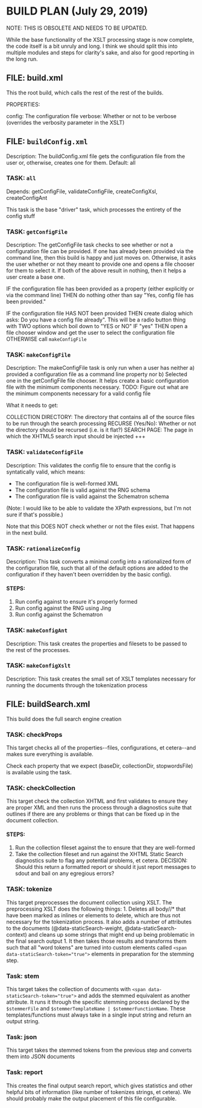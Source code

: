 # BUILD PLAN (July 29, 2019)

NOTE: THIS IS OBSOLETE AND NEEDS TO BE UPDATED.

While the base functionality of the XSLT processing stage is now complete,
the code itself is a bit unruly and long. I think we should split this into
multiple modules and steps for clarity's sake, and also for good reporting
in the long run.

## FILE: build.xml

This the root build, which calls the rest of the rest of the builds.

PROPERTIES:

config: The configuration file
verbose: Whether or not to be verbose (overrides the verbosity parameter in the XSLT)

## FILE: `buildConfig.xml`

Description: The buildConfig.xml file gets the configuration file from the user or, otherwise, creates one for them. 
Default: all


### TASK: `all`

Depends: getConfigFile, validateConfigFile, createConfigXsl, createConfigAnt

This task is the base "driver" task, which processes the entirety of the config stuff

### TASK: `getConfigFile`

Description: The getConfigFile task checks to see whether or not a configuration file can be provided.
If one has already been provided via the command line, then this build is happy and just moves on. Otherwise,
it asks the user whether or not they meant to provide one and opens a file chooser for them to select it. If 
both of the above result in nothing, then it helps a user create a base one.


IF the configuration file has been provided as a property (either explicitly or via the command line)
THEN do nothing other than say "Yes, config file has been provided."

IF the configuration file HAS NOT been provided
THEN create dialog which asks: Do you have a config file already". This will be a radio button thing with TWO options which boil down to "YES or NO"
    IF "yes"
    THEN open a file chooser window and get the user to select the configuration file
    OTHERWISE call `makeConfigFile`


### TASK: `makeConfigFile`

Description: The makeConfigFile task is only run when a user has neither a) provided a configuration file 
as a command line property nor b) Selected one in the getConfigFile file chooser. It helps create a basic configuration file 
with the minimum components necessary. TODO: Figure out what are the minimum components necessary for a valid config file

What it needs to get:

COLLECTION DIRECTORY: The directory that contains all of the source files to be run through the search processing
RECURSE (Yes/No): Whether or not the directory should be recursed (i.e. is it flat?)
SEARCH PAGE: The page in which the XHTML5 search input should be injected
+++


### TASK: `validateConfigFile`

Description: This validates the config file to ensure that the config is syntatically valid, which means:

* The configuration file is well-formed XML
* The configuration file is valid against the RNG schema
* The configuration file is valid against the Schematron schema

(Note: I would like to be able to validate the XPath expressions, but I'm not sure if that's possible.)

Note that this DOES NOT check whether or not the files exist. That happens in the next build. 

### TASK: `rationalizeConfig`

Description: This task converts a minimal config into a rationalized form of the configuration file, such that all of the default options
are added to the configuration if they haven't been overridden by the basic config).

#### STEPS:

1. Run config against <xmlvalidate> to ensure it's properly formed
1. Run config against the RNG using Jing
1. Run config against the Schematron


### TASK: `makeConfigAnt`

Description: This task creates the properties and filesets to be passed to the rest of the processes. 

### TASK: `makeConfigXslt`

Description: This task creates the small set of XSLT templates necessary for running the documents through the tokenization process

## FILE: buildSearch.xml

This build does the full search engine creation

### TASK: checkProps

This target checks all of the properties--files, configurations, et cetera--and makes sure everything is available.

Check each property that we expect (baseDir, collectionDir, stopwordsFile) is available using the <available> task.

### TASK: checkCollection

This target check the collection XHTML and first validates to ensure they are proper XML and then runs the process through a diagnostics
suite that outlines if there are any problems or things that can be fixed up in the document collection.

#### STEPS:

1. Run the collection fileset against the <xmlvalidate> to ensure that they are well-formed
1. Take the collection fileset and run against the XHTML Static Search diagnostics suite to 
flag any potential problems, et cetera. DECISION: Should this return a formatted report or should it
just report messages to sdout and bail on any egregious errors?

### TASK: tokenize

This target preprocesses the document collection using XSLT. The preprocessing XSLT does the following things:
    1. Deletes all body//* that have been marked as inlines or elements to delete, which are thus not necessary for the tokenization process. It also adds a number of attributes
to the documents (@data-staticSearch-weight, @data-staticSearch-context) and cleans up some strings that might end up being problematic in the final search output
    1. It then takes those results and transforms them such that all "word tokens" are turned into custom elements called `<span data-staticSearch-token="true">` elements in preparation for the stemming step.

### Task: stem

This target takes the collection of documents with `<span data-staticSearch-token="true">` and adds the stemmed equivalent as another attribute. It runs it through the specific stemming process declared by the `$stemmerFile` and `$stemmerTemplateName | $stemmerFunctionName`. These templates/functions must always take in a single input string and return an output string.


### Task: json

This target takes the stemmed tokens from the previous step and converts them into JSON documents

### Task: report

This creates the final output search report, which gives statistics and other helpful bits of information
(like number of tokenizes strings, et cetera). We should probably make the output placement of this file configurable.



